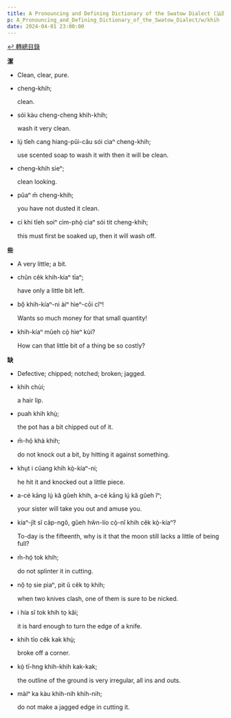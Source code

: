```yaml
---
title: A Pronouncing and Defining Dictionary of the Swatow Dialect (汕頭方言音義字典) / khih
p: A_Pronouncing_and_Defining_Dictionary_of_the_Swatow_Dialect/w/khih
date: 2024-04-01 23:00:00
---
```


[↩️ 轉總目錄](/A_Pronouncing_and_Defining_Dictionary_of_the_Swatow_Dialect)


**潔**
- Clean, clear, pure.

- cheng-khih;

  clean.

- sói kàu cheng-cheng khih-khih;

  wash it very clean.

- lṳ́ tîeh cang hiang-pûi-cău sói cìaⁿ cheng-khih;

  use scented soap to wash it with then it will be clean.

- cheng-khih sìeⁿ;

  clean looking.

- pŭaⁿ m̄ cheng-khih;

  you have not dusted it clean.

- cí khí tîeh soiⁿ cìm-phò̤ cìaⁿ sói tit cheng-khih;

  this must first be soaked up, then it will wash off.

**些**
- A very little; a bit.

- chûn cêk khih-kíaⁿ tīaⁿ;

  have only a little bit left.

- bô̤ khih-kíaⁿ-ni àiⁿ hìeⁿ-cōi cîⁿ!

  Wants so much money for that small quantity!

- khih-kíaⁿ mûeh cò̤ hìeⁿ kùi?

  How can that little bit of a thing be so costly?

**缺**
- Defective; chipped; notched; broken; jagged.

- khih chùi;

  a hair lip.

- puah khih khṳ̀;

  the pot has a bit chipped out of it.

- m̄-hó̤ khà khih;

  do not knock out a bit, by hitting it against something.

- khṳt i cŭang khih kò̤-kíaⁿ-ni;

  he hit it and knocked out a little piece.

- a-cé kāng lṳ́ kă gûeh khih, a-cé kāng lṳ́ kă gûeh îⁿ;

  your sister will take you out and amuse you.

- kíaⁿ-jît sĭ câp-ngŏ, gûeh hŵn-lío cò̤-nî khih cêk kò̤-kíaⁿ?

  To-day is the fifteenth, why is it that the moon still lacks a little of being full?

- m̄-hó̤ tok khih;

  do not splinter it in cutting.

- nŏ̤ to̤ sie pìaⁿ, pit ŭ cêk to̤ khih;

  when two knives clash, one of them is sure to be nicked.

- i hía sĭ tok khih to̤ kâi;

  it is hard enough to turn the edge of a knife.

- khih tīo cêk kak khṳ̀;

  broke off a corner.

- kò̤ tī-hng khih-khih kak-kak;

  the outline of the ground is very irregular, all ins and outs.

- màiⁿ ka kàu khih-nih khih-nih;

  do not make a jagged edge in cutting it.